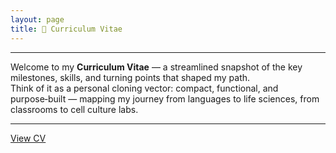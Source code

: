 ```yaml
---
layout: page
title: 📄 Curriculum Vitae 
---
```


---
Welcome to my **Curriculum Vitae** — a streamlined snapshot of the key milestones, skills, and turning points that shaped my path.  
Think of it as a personal cloning vector: compact, functional, and purpose‑built — mapping my journey from languages to life sciences, from classrooms to cell culture labs.

---

[View CV](assets/myCV.png)


